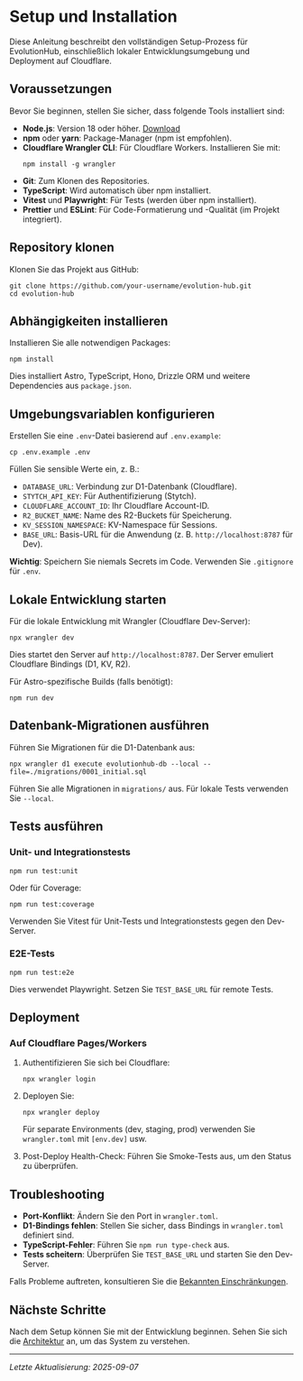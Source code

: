 # Setup und Installation

Diese Anleitung beschreibt den vollständigen Setup-Prozess für EvolutionHub, einschließlich lokaler Entwicklungsumgebung und Deployment auf Cloudflare.

## Voraussetzungen

Bevor Sie beginnen, stellen Sie sicher, dass folgende Tools installiert sind:

- **Node.js**: Version 18 oder höher. [Download](https://nodejs.org/)
- **npm** oder **yarn**: Package-Manager (npm ist empfohlen).
- **Cloudflare Wrangler CLI**: Für Cloudflare Workers. Installieren Sie mit:
  ```
  npm install -g wrangler
  ```
- **Git**: Zum Klonen des Repositories.
- **TypeScript**: Wird automatisch über npm installiert.
- **Vitest** und **Playwright**: Für Tests (werden über npm installiert).
- **Prettier** und **ESLint**: Für Code-Formatierung und -Qualität (im Projekt integriert).

## Repository klonen

Klonen Sie das Projekt aus GitHub:

```
git clone https://github.com/your-username/evolution-hub.git
cd evolution-hub
```

## Abhängigkeiten installieren

Installieren Sie alle notwendigen Packages:

```
npm install
```

Dies installiert Astro, TypeScript, Hono, Drizzle ORM und weitere Dependencies aus `package.json`.

## Umgebungsvariablen konfigurieren

Erstellen Sie eine `.env`-Datei basierend auf `.env.example`:

```
cp .env.example .env
```

Füllen Sie sensible Werte ein, z. B.:

- `DATABASE_URL`: Verbindung zur D1-Datenbank (Cloudflare).
- `STYTCH_API_KEY`: Für Authentifizierung (Stytch).
- `CLOUDFLARE_ACCOUNT_ID`: Ihr Cloudflare Account-ID.
- `R2_BUCKET_NAME`: Name des R2-Buckets für Speicherung.
- `KV_SESSION_NAMESPACE`: KV-Namespace für Sessions.
- `BASE_URL`: Basis-URL für die Anwendung (z. B. `http://localhost:8787` für Dev).

**Wichtig**: Speichern Sie niemals Secrets im Code. Verwenden Sie `.gitignore` für `.env`.

## Lokale Entwicklung starten

Für die lokale Entwicklung mit Wrangler (Cloudflare Dev-Server):

```
npx wrangler dev
```

Dies startet den Server auf `http://localhost:8787`. Der Server emuliert Cloudflare Bindings (D1, KV, R2).

Für Astro-spezifische Builds (falls benötigt):

```
npm run dev
```

## Datenbank-Migrationen ausführen

Führen Sie Migrationen für die D1-Datenbank aus:

```
npx wrangler d1 execute evolutionhub-db --local --file=./migrations/0001_initial.sql
```

Führen Sie alle Migrationen in `migrations/` aus. Für lokale Tests verwenden Sie `--local`.

## Tests ausführen

### Unit- und Integrationstests

```
npm run test:unit
```

Oder für Coverage:

```
npm run test:coverage
```

Verwenden Sie Vitest für Unit-Tests und Integrationstests gegen den Dev-Server.

### E2E-Tests

```
npm run test:e2e
```

Dies verwendet Playwright. Setzen Sie `TEST_BASE_URL` für remote Tests.

## Deployment

### Auf Cloudflare Pages/Workers

1. Authentifizieren Sie sich bei Cloudflare:
   ```
   npx wrangler login
   ```

2. Deployen Sie:
   ```
   npx wrangler deploy
   ```

   Für separate Environments (dev, staging, prod) verwenden Sie `wrangler.toml` mit `[env.dev]` usw.

3. Post-Deploy Health-Check: Führen Sie Smoke-Tests aus, um den Status zu überprüfen.

## Troubleshooting

- **Port-Konflikt**: Ändern Sie den Port in `wrangler.toml`.
- **D1-Bindings fehlen**: Stellen Sie sicher, dass Bindings in `wrangler.toml` definiert sind.
- **TypeScript-Fehler**: Führen Sie `npm run type-check` aus.
- **Tests scheitern**: Überprüfen Sie `TEST_BASE_URL` und starten Sie den Dev-Server.

Falls Probleme auftreten, konsultieren Sie die [Bekannten Einschränkungen](./limitations.md).

## Nächste Schritte

Nach dem Setup können Sie mit der Entwicklung beginnen. Sehen Sie sich die [Architektur](./architecture.md) an, um das System zu verstehen.

---

*Letzte Aktualisierung: 2025-09-07*